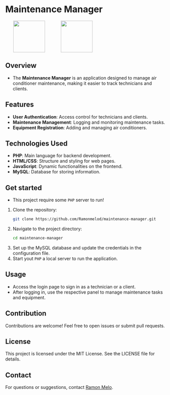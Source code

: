# Maintenance Manager

<div style="display: flex; align-items: center;">
  <img src="https://github.com/marwin1991/profile-technology-icons/assets/76662862/dbbc299a-8356-45e4-9d2e-a6c21b4569cf"  style="width: 100px; height: auto; margin: 0 25px">
  <img src="https://user-images.githubusercontent.com/25181517/183896128-ec99105a-ec1a-4d85-b08b-1aa1620b2046.png" style="width: 100px; height: auto; margin: 0 25px;">
</div>

## Overview

- The **Maintenance Manager** is an application designed to manage air conditioner maintenance, making it easier to track technicians and clients.

## Features

- **User Authentication**: Access control for technicians and clients.
- **Maintenance Management**: Logging and monitoring maintenance tasks.
- **Equipment Registration**: Adding and managing air conditioners.

## Technologies Used

- **PHP**: Main language for backend development.
- **HTML/CSS**: Structure and styling for web pages.
- **JavaScript**: Dynamic functionalities on the frontend.
- **MySQL**: Database for storing information.

## Get started

- This project require some `PHP` server to run!

1. Clone the repository:
   ```bash
   git clone https://github.com/Ramonmelod/maintenance-manager.git
   ```
2. Navigate to the project directory:
   ```bash
   cd maintenance-manager
   ```
3. Set up the MySQL database and update the credentials in the configuration file.
4. Start yout `PHP` a local server to run the application.

## Usage

- Access the login page to sign in as a technician or a client.
- After logging in, use the respective panel to manage maintenance tasks and equipment.

## Contribution

Contributions are welcome! Feel free to open issues or submit pull requests.

## License

This project is licensed under the MIT License. See the LICENSE file for details.

## Contact

For questions or suggestions, contact [Ramon Melo](https://github.com/Ramonmelod).
